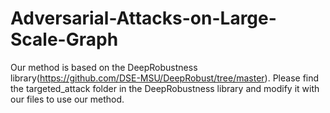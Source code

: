 # Adversarial-Attacks-on-Large-Scale-Graph
Our method is based on the DeepRobustness library(https://github.com/DSE-MSU/DeepRobust/tree/master). Please find the targeted_attack folder in the DeepRobustness library and modify it with our files to use our method.
